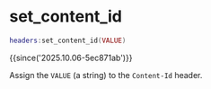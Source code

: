# set_content_id

```lua
headers:set_content_id(VALUE)
```

{{since('2025.10.06-5ec871ab')}}

Assign the `VALUE` (a string) to the `Content-Id` header.
